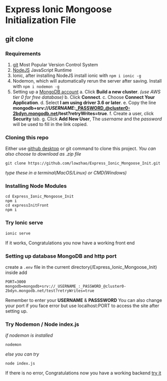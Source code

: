 # Express Ionic Mongoose Initialization File

## git clone 

### Requirements 
1. [git](https://git-scm.com/) Most Popular Version Control System
2. [NodeJS](https://nodejs.org/en/) JavaScript Runtime
3. Ionic, after installing NodeJS install ionic with `npm i ionic -g`
4. Nodemon, which will automatically rerun the server after saving. Install with `npm i nodemon -g`
5. Setting up a [MongoDB account](https://cloud.mongodb.com/user?nds=true#/atlas/register/accountProfile)
		a. Click __Build a new cluster__. _(use AWS tier 0 for free database)_
		b. Click __Connect__. 
		c. Choose __Connect Your Application__.
		d. Select __I am using driver 3.6 or later__.
		e. Copy the line __mongodb+srv://_USERNAME_:_PASSWORD_@cluster0-2bdyn.mongodb.net/test?retryWrites=true__.
		f. Create a user, click __Security__ tab.
		g. Click __Add New User__, The _username_ and the _password_ will be used to fill in the link copied.

### Cloning this repo
Either use [github desktop](https://desktop.github.com/) or git command to clone this project. _You can also choose to download as .zip file_
```
git clone https://github.com/lowzhao/Express_Ionic_Mongoose_Init.git
```
_type these in a terminal(MacOS/Linux) or CMD(Windows)_

### Installing Node Modules
```
cd Express_Ionic_Mongoose_Init
npm i
cd expressInitFront
npm i
```

### Try Ionic serve
```
ionic serve
```
If it works, Congratulations you now have a working front end

### Setting up database MongoDB and http port
create a `.env` file in the current directory(/Express_Ionic_Mongoose_Init)
inside add 
```
PORT=3000
mongodb=mongodb+srv://_USERNAME_:_PASSWORD_@cluster0-2bdyn.mongodb.net/test?retryWrites=true
```
Remember to enter your __USERNAME__ & __PASSSWORD__
You can also change your port if you face error but use localhost:PORT to access the site after setting up.

### Try Nodemon / Node index.js
_if nodemon is installed_
```
nodemon
```
_else you can try_
```
node index.js
```
If there is no error, Congratulations now you have a working backend [try it](localhost:3000)








